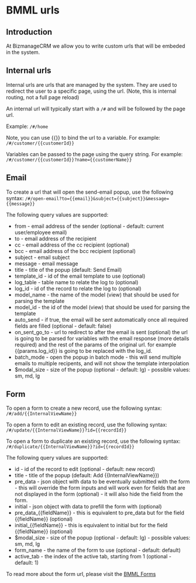 # BMML urls


## Introduction

At BizmanageCRM we allow you to write custom urls that will be embeded in the system.

## Internal urls

Internal urls are urls that are managed by the system. They are used to redirect the user to a specific page, using the url. (Note, this is internal routing, not a full page reload)

An internal url will typically start with a `/#` and will be followed by the page url.


Example:
```/#/home```


Note, you can use {{}} to bind the url to a variable. For example:
```/#/customer/{{customerId}}```

Variables can be passed to the page using the query string. For example:
```/#/customer/{{customerId}}?name={{customerName}}```

## Email

To create a url that will open the send-email popup, use the following syntax:
```/#/open-email?to={{email}}&subject={{subject}}&message={{message}}```

The following query values are supported:
- from - email address of the sender (optional - default: current user/employee email)
- to - email address of the recipient
- cc - email address of the cc recipient (optional)
- bcc - email address of the bcc recipient (optional)
- subject - email subject
- message - email message
- title - title of the popup (default: Send Email)
- template_id - id of the email template to use (optional)
- log_table - table name to relate the log to (optional)
- log_id - id of the record to relate the log to (optional)
- model_name - the name of the model (view) that should be used for parsing the template
- model_id - the id of the model (view) that should be used for parsing the template
- auto_send - if true, the email will be sent automatically once all required fields are filled (optional - default: false)
- on_sent_go_to - url to redirect to after the email is sent (optional) the url is going to be parsed for variables with the email response (more details required) and the rest of the params of the original url. for example {{params.log_id}} is going to be replaced with the log_id.
- batch_mode - open the popup in batch mode - this will send multiple emails to multiple recipents, and will not show the template interpolation
- $modal_size - size of the popup (optional - default: lg) - possible values: sm, md, lg

## Form

To open a form to create a new record, use the following syntax:
```/#/add/{{InternalViewName}}```

To open a form to edit an existing record, use the following syntax:
```/#/update/{{InternalViewName}}?id={{recordId}}```

To open a form to duplicate an existing record, use the following syntax:
```/#/duplicate/{{InternalViewName}}?id={{recordId}}```

The following query values are supported:

- id - id of the record to edit (optional - default: new record)
- title - title of the popup (default: Add {{InternalViewName}})
- pre_data - json object with data to be eventually submitted with the form - this will override the form inputs and will work even for fields that are not displayed in the form (optional) - it will also hide the field from the form.
- initial - json object with data to prefill the form with (optional)
- pre_data_{{fieldName}} - this is equivalent to pre_data but for the field {{fieldName}} (optional)
- initial_{{fieldName}} - this is equivalent to initial but for the field {{fieldName}} (optional)
- $modal_size - size of the popup (optional - default: lg) - possible values: sm, md, lg
- form_name - the name of the form to use (optional - default: default)
- active_tab - the index of the active tab, starting from 1 (optional - default: 1)


To read more about the form url, please visit the [BMML Forms](https://github.com/bizmanagrcrm/bmml/blob/main/forms/README.md)